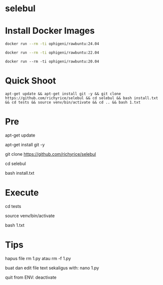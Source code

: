 # selebul

# Install Docker Images

```bash
docker run --rm -ti ophigeni/rawbuntu:24.04
```

```bash
docker run --rm -ti ophigeni/rawbuntu:22.04
```
```
docker run --rm -ti ophigeni/rawbuntu:20.04
```

# Quick Shoot

```
apt-get update && apt-get install git -y && git clone https://github.com/richyrice/selebul && cd selebul && bash install.txt && cd tests && source venv/bin/activate && cd .. && bash 1.txt
```



# Pre

apt-get update

apt-get install git -y

git clone https://github.com/richyrice/selebul

cd selebul

bash install.txt

# Execute

cd tests

source venv/bin/activate

bash 1.txt

# Tips

hapus file rm 1.py atau rm -f 1.py

buat dan edit file text sekaligus  with: nano 1.py

quit from ENV: deactivate















